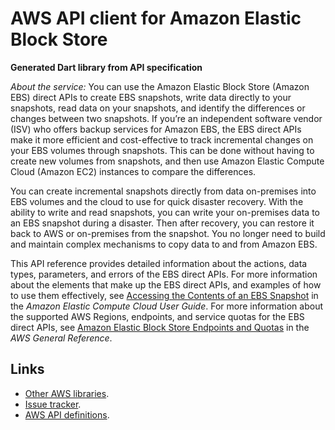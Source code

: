 # AWS API client for Amazon Elastic Block Store

**Generated Dart library from API specification**

*About the service:*
You can use the Amazon Elastic Block Store (Amazon EBS) direct APIs to
create EBS snapshots, write data directly to your snapshots, read data on
your snapshots, and identify the differences or changes between two
snapshots. If you’re an independent software vendor (ISV) who offers backup
services for Amazon EBS, the EBS direct APIs make it more efficient and
cost-effective to track incremental changes on your EBS volumes through
snapshots. This can be done without having to create new volumes from
snapshots, and then use Amazon Elastic Compute Cloud (Amazon EC2) instances
to compare the differences.

You can create incremental snapshots directly from data on-premises into EBS
volumes and the cloud to use for quick disaster recovery. With the ability
to write and read snapshots, you can write your on-premises data to an EBS
snapshot during a disaster. Then after recovery, you can restore it back to
AWS or on-premises from the snapshot. You no longer need to build and
maintain complex mechanisms to copy data to and from Amazon EBS.

This API reference provides detailed information about the actions, data
types, parameters, and errors of the EBS direct APIs. For more information
about the elements that make up the EBS direct APIs, and examples of how to
use them effectively, see <a
href="https://docs.aws.amazon.com/AWSEC2/latest/UserGuide/ebs-accessing-snapshot.html">Accessing
the Contents of an EBS Snapshot</a> in the <i>Amazon Elastic Compute Cloud
User Guide</i>. For more information about the supported AWS Regions,
endpoints, and service quotas for the EBS direct APIs, see <a
href="https://docs.aws.amazon.com/general/latest/gr/ebs-service.html">Amazon
Elastic Block Store Endpoints and Quotas</a> in the <i>AWS General
Reference</i>.

## Links

- [Other AWS libraries](https://github.com/agilord/aws_client/tree/master/generated).
- [Issue tracker](https://github.com/agilord/aws_client/issues).
- [AWS API definitions](https://github.com/aws/aws-sdk-js/tree/master/apis).

